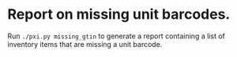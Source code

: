 # Report on missing unit barcodes.

Run `./pxi.py missing_gtin` to generate a report containing a list of inventory items that are missing a unit barcode.
